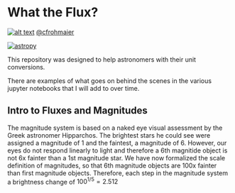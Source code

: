 # What the Flux?
[1.1]: http://i.imgur.com/tXSoThF.png
[1]: http://www.twitter.com/cfrohmaier

[![alt text][1.1]][1] [@cfrohmaier](http://www.twitter.com/cfrohmaier "@cfrohmaier") 

[![astropy](http://img.shields.io/badge/powered%20by-AstroPy-orange.svg?style=flat)](http://www.astropy.org/)

This repository was designed to help astronomers with their unit conversions.

There are examples of what goes on behind the scenes in the various jupyter notebooks that I will add to over time.


## Intro to Fluxes and Magnitudes

The magnitude system is based on a naked eye visual assessment by the Greek astronomer Hipparchos. The brightest stars he could see were assigned a magnitude of 1 and the faintest, a magnitude of 6. However, our eyes do not respond linearly to light and therefore a 6th magnitide object is not 6x fainter than a 1st magnitude star. We have now formalized the scale definition of magnitudes, so that 6th magnitude objects are 100x fainter than first magnitude objects. Therefore, each step in the magnitude system a brightness change of $100^{1/5} = 2.512$